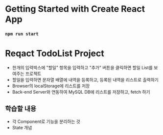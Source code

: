 # Getting Started with Create React App

### `npm run start`

# Reqact TodoList Project

- 한개의 입력박스에 "할일" 항목을 입력하고 "추가" 버튼을 클릭하면 할일 List를 보여주는 프로젝트
- 할일을 입력하면 문자열 배열에 내역을 등록하고, 등록된 내역을 리스트로 출력하기
- Browser의 localStorage에 리스트를 저장
- Back-end Server와 연동하여 MySQL DB에 리스트를 저장하고, fetch 하기

## 학습할 내용

- 각 Component로 기능을 분리하는 것
- State 개념
